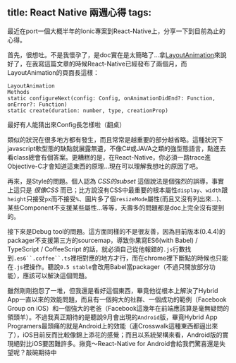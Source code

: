 title: React Native 兩週心得
tags:
---

最近在port一個大概半年的Ionic專案到React-Native上，分享一下到目前為止的心得。

首先，很想吐。不是我懷孕了，是doc實在是太簡略了...拿[LayoutAnimation](https://facebook.github.io/react-native/docs/layoutanimation.html#content)來說好了，在我寫這篇文章的時候React-Native已經發布了兩個月，而LayoutAnimation的頁面長這樣：

```
LayoutAnimation
Methods
static configureNext(config: Config, onAnimationDidEnd?: Function, onError?: Function)
static create(duration: number, type, creationProp)
```
最好有人能猜出來Config長怎樣啦（翻桌）

類似的狀況在很多地方都有發生，而且常常是越重要的部分越省略。這種狀況下javascript軟型態的缺點就展露無遺，不像C#或JAVA之類的強型態語言，點進去看class總會有個答案。更糟糕的是，在React-Native，你必須一路trace進Objective-C才會知道這東西的原理...現在可以理解我想吐的原因了吧。

再來，是Style的問題。個人認為 *CSS的subset* 這個說法是個強烈的誤導，事實上這只是 *很像CSS* 而已；比方說沒有CSS中最重要的根本屬性`display`、`width`跟`height`只接受`px`而不接受`%`、圖片多了個`resizeMode`屬性(而且又沒有列出來...)、某些Component不支援某些屬性...等等，夭壽多的問題都是doc上完全沒有提到的。

接下來是Debug tool的問題。這方面同樣的不是很友善，因為目前版本(0.4.4)的packager不支援第三方的sourcemap，導致你果寫ES6(with Babel) / TypeScript / CoffeeScript 的話，就必須自己從他報錯的`.js`行數找到`.es6``.coffee``.ts`裡相對應的地方才行，而在chrome裡下斷點的時候也只能在`.js`裡操作。聽說`0.5 stable`會改用Babel當packager（不過只開放部分功能），應該可以解決這個問題。

雖然剛剛抱怨了一堆，但我還是看好這個東西，畢竟他從根本上解決了Hybrid App一直以來的效能問題，而且有一個夠大的社群、一個成功的範例（Facebook Group on iOS）和一個強大的老爸（Facebook這幾年在前端應該算是毫無疑問的領頭羊）。不過我真正期待的是聽說9月會出現的`Android`版，畢竟Hybrid App Programers最頭痛的就是Android上的效能（連Crosswalk這種東西都逼出來了），iOS目前反而比較像錦上添花的感覺；而且以系統架構來看，Android版的實現絕對比iOS要困難許多。揪竟～React-Native for Android會給我們驚喜還是失望呢？敲碗期待中
